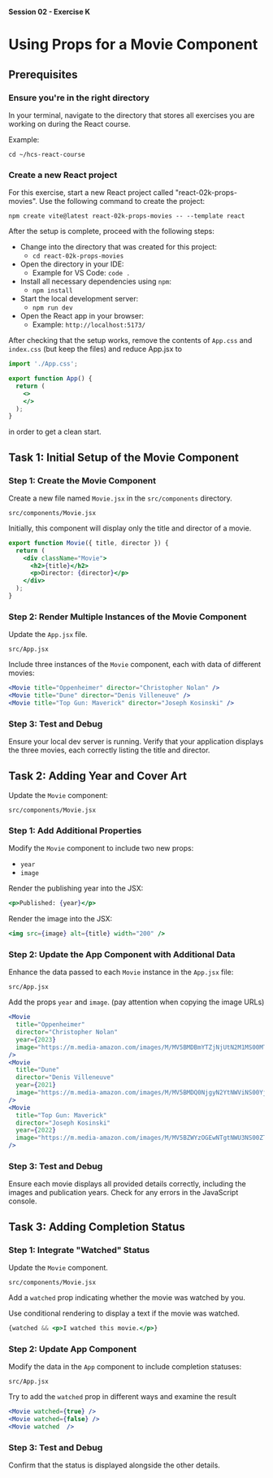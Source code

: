 **Session 02 - Exercise K**

# Using Props for a Movie Component

## Prerequisites

### Ensure you're in the right directory

In your terminal, navigate to the directory that stores all exercises you are working on during the React course.

Example:

```
cd ~/hcs-react-course
```

### Create a new React project

For this exercise, start a new React project called "react-02k-props-movies". Use the following command to create the project:

```
npm create vite@latest react-02k-props-movies -- --template react
```

After the setup is complete, proceed with the following steps:

- Change into the directory that was created for this project:
    - `cd react-02k-props-movies`
- Open the directory in your IDE:
    - Example for VS Code: `code .`
- Install all necessary dependencies using `npm`:
    - `npm install`
- Start the local development server:
    - `npm run dev`
- Open the React app in your browser:
    - Example: `http://localhost:5173/`

After checking that the setup works, remove the contents of `App.css` and `index.css` (but keep the files) and reduce App.jsx to
```jsx
import './App.css';

export function App() {
  return (
    <>
    </>
  );
}
```
in order to get a clean start.

## Task 1: Initial Setup of the Movie Component

### Step 1: Create the Movie Component

Create a new file named `Movie.jsx` in the `src/components` directory. 

```
src/components/Movie.jsx
```

Initially, this component will display only the title and director of a movie.

```jsx
export function Movie({ title, director }) {
  return (
    <div className="Movie">
      <h2>{title}</h2>
      <p>Director: {director}</p>
    </div>
  );
}
```

### Step 2: Render Multiple Instances of the Movie Component

Update the `App.jsx` file.

```
src/App.jsx
```

Include three instances of the `Movie` component, each with data of different movies:

```jsx
<Movie title="Oppenheimer" director="Christopher Nolan" />
<Movie title="Dune" director="Denis Villeneuve" />
<Movie title="Top Gun: Maverick" director="Joseph Kosinski" />
```

### Step 3: Test and Debug

Ensure your local dev server is running. Verify that your application displays the three movies, each correctly listing the title and director.

## Task 2: Adding Year and Cover Art

Update the `Movie` component:

```
src/components/Movie.jsx
```

### Step 1: Add Additional Properties

Modify the `Movie` component to include two new props:

- `year`
- `image`

Render the publishing year into the JSX:

```jsx
<p>Published: {year}</p>
```

Render the image into the JSX:

```jsx
<img src={image} alt={title} width="200" />
```

### Step 2: Update the App Component with Additional Data

Enhance the data passed to each `Movie` instance in the `App.jsx` file:

```
src/App.jsx
```

Add the props `year` and `image`. (pay attention when copying the image URLs)

```jsx
<Movie 
  title="Oppenheimer" 
  director="Christopher Nolan" 
  year={2023}
  image="https://m.media-amazon.com/images/M/MV5BMDBmYTZjNjUtN2M1MS00MTQ2LTk2ODgtNzc2M2QyZGE5NTVjXkEyXkFqcGdeQXVyNzAwMjU2MTY@._V1_SX300.jpg"
/>
<Movie 
  title="Dune"
  director="Denis Villeneuve"
  year={2021}
  image="https://m.media-amazon.com/images/M/MV5BMDQ0NjgyN2YtNWViNS00YjA3LTkxNDktYzFkZTExZGMxZDkxXkEyXkFqcGdeQXVyODE5NzE3OTE@._V1_SX300.jpg"
/>
<Movie 
  title="Top Gun: Maverick" 
  director="Joseph Kosinski" 
  year={2022}
  image="https://m.media-amazon.com/images/M/MV5BZWYzOGEwNTgtNWU3NS00ZTQ0LWJkODUtMmVhMjIwMjA1ZmQwXkEyXkFqcGdeQXVyMjkwOTAyMDU@._V1_SX300.jpg"
/>
```

### Step 3: Test and Debug

Ensure each movie displays all provided details correctly, including the images and publication years. Check for any errors in the JavaScript console.

## Task 3: Adding Completion Status

### Step 1: Integrate "Watched" Status

Update the `Movie` component.

```
src/components/Movie.jsx
```

Add a `watched` prop indicating whether the movie was watched by you.

Use conditional rendering to display a text if the movie was watched.

```jsx
{watched && <p>I watched this movie.</p>}
```


### Step 2: Update App Component

Modify the data in the `App` component to include completion statuses:

```
src/App.jsx
```

Try to add the `watched` prop in different ways and examine the result

```jsx
<Movie watched={true} />
<Movie watched={false} />
<Movie watched  />
```

### Step 3: Test and Debug

Confirm that the status is displayed alongside the other details.
